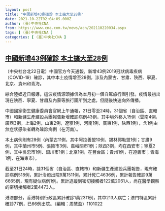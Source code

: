 ```yaml
---
layout: post
title: "中國新增43例確診 本土擴大至28例"
date: 2021-10-22T02:04:09.000Z
author: (臺)中央社CNA
from: https://www.cna.com.tw/news/acn/202110220034.aspx
tags: [ (臺)中央社CNA ]
categories: [ (臺)中央社CNA ]
---
```

<!--1634868249000-->
[中國新增43例確診 本土擴大至28例](https://www.cna.com.tw/news/acn/202110220034.aspx)
------

<div>
<div></div><div><p>（中央社台北22日電）中國官方今天通報，新增43例2019冠狀病毒疾病（COVID-19）確診，其中本土疫情增至28例，涉及內蒙古、甘肅、陝西、寧夏、北京、貴州和青海。</p><p>綜合陸媒近日報導，這波疫情源頭據信為本月初一個自駕旅行團引發。疫情最初出現在陜西、寧夏、甘肅及內蒙等旅行團所到之處，但隨後快速向外傳播。</p><p>中國國家衛生健康委員會官網上午通報，21日零至24時，31個省（自治區、直轄市）和新疆生產建設兵團報告新增確診病例43例，其中境外移入15例（雲南4例，廣西3例，上海2例，山東2例，遼寧1例，河南1例，廣東1例，陜西1例），含1例由無症狀感染者轉為確診病例（在河南）。</p><p>本土病例則有28例（內蒙古11例，其中阿拉善盟10例、錫林郭勒盟1例；甘肅9例，其中蘭州市5例、張掖市3例、嘉峪關市1例；陜西3例，均在西安市；寧夏2例，其中吳忠市1例、銀川市1例；北京1例，在豐台區；貴州1例，在遵義市；青海1例，在海東市）。</p><p>截至21日24時，據31個省（自治區、直轄市）和新疆生產建設兵團報告，現有確診病例518例，累計治癒出院9萬1511例，累計死亡4636例，累計報告確診9萬6665例，現有疑似病例1例。累計追蹤到密切接觸者122萬2061人，尚在醫學觀察的密切接觸者2萬4473人。</p><p>港澳部分，香港特別行政區累計確診1萬2311例，其中213人病亡；澳門特區累計確診77例，已66例出院。（編輯：周慧盈）1101022</p></div>
</div>
